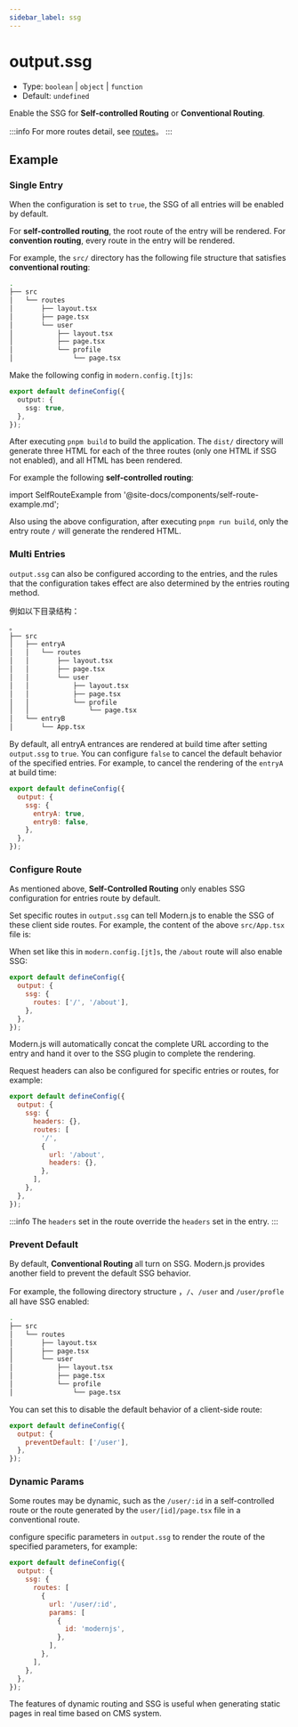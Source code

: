 ```yaml
---
sidebar_label: ssg
---
```


# output.ssg

- Type: `boolean` | `object` | `function`
- Default: `undefined`

Enable the SSG for **Self-controlled Routing** or **Conventional Routing**.

:::info
For more routes detail, see [routes](/docs/guides/basic-features/routes)。
:::

## Example

### Single Entry

When the configuration is set to `true`, the SSG of all entries will be enabled by default.

For **self-controlled routing**, the root route of the entry will be rendered. For **convention routing**, every route in the entry will be rendered.

For example, the `src/` directory has the following file structure that satisfies **conventional routing**:

```bash
.
├── src
│   └── routes
│       ├── layout.tsx
│       ├── page.tsx
│       └── user
│           ├── layout.tsx
│           ├── page.tsx
│           └── profile
│               └── page.tsx
```

Make the following config in `modern.config.[tj]s`:

```ts
export default defineConfig({
  output: {
    ssg: true,
  },
});
```

After executing `pnpm build` to build the application. The `dist/` directory will generate three HTML for each of the three routes (only one HTML if SSG not enabled), and all HTML has been rendered.

For example the following **self-controlled routing**:

import SelfRouteExample from '@site-docs/components/self-route-example.md';

<SelfRouteExample />

Also using the above configuration, after executing `pnpm run build`, only the entry route `/` will generate the rendered HTML.

### Multi Entries

`output.ssg` can also be configured according to the entries, and the rules that the configuration takes effect are also determined by the entries routing method.

例如以下目录结构：

```bash
。
├── src
│   ├── entryA
│   │   └── routes
│   │       ├── layout.tsx
│   │       ├── page.tsx
│   │       └── user
│   │           ├── layout.tsx
│   │           ├── page.tsx
│   │           └── profile
│   │               └── page.tsx
│   └── entryB
│       └── App.tsx
```

By default, all entryA entrances are rendered at build time after setting `output.ssg` to `true`. You can configure `false` to cancel the default behavior of the specified entries. For example, to cancel the rendering of the `entryA` at build time:

```js
export default defineConfig({
  output: {
    ssg: {
      entryA: true,
      entryB: false,
    },
  },
});
```

### Configure Route

As mentioned above, **Self-Controlled Routing** only enables SSG configuration for entries route by default.

Set specific routes in `output.ssg` can tell Modern.js to enable the SSG of these client side routes. For example, the content of the above `src/App.tsx` file is:

<SelfRouteExample />


When set like this in `modern.config.[jt]s`, the `/about` route will also enable SSG:

```js
export default defineConfig({
  output: {
    ssg: {
      routes: ['/', '/about'],
    },
  },
});
```

Modern.js will automatically concat the complete URL according to the entry and hand it over to the SSG plugin to complete the rendering.

Request headers can also be configured for specific entries or routes, for example:

```js
export default defineConfig({
  output: {
    ssg: {
      headers: {},
      routes: [
        '/',
        {
          url: '/about',
          headers: {},
        },
      ],
    },
  },
});
```

:::info
The `headers` set in the route override the `headers` set in the entry.
:::

### Prevent Default

By default, **Conventional Routing** all turn on SSG. Modern.js provides another field to prevent the default SSG behavior.

For example, the following directory structure ，`/`、`/user` and `/user/profle` all have SSG enabled:

```bash
.
├── src
│   └── routes
│       ├── layout.tsx
│       ├── page.tsx
│       └── user
│           ├── layout.tsx
│           ├── page.tsx
│           └── profile
│               └── page.tsx
```

You can set this to disable the default behavior of a client-side route:

```js
export default defineConfig({
  output: {
    preventDefault: ['/user'],
  },
});
```

### Dynamic Params

Some routes may be dynamic, such as the `/user/:id` in a self-controlled route or the route generated by the `user/[id]/page.tsx` file in a conventional route.

configure specific parameters in `output.ssg` to render the route of the specified parameters, for example:

```js
export default defineConfig({
  output: {
    ssg: {
      routes: [
        {
          url: '/user/:id',
          params: [
            {
              id: 'modernjs',
            },
          ],
        },
      ],
    },
  },
});
```

The features of dynamic routing and SSG is useful when generating static pages in real time based on CMS system.
